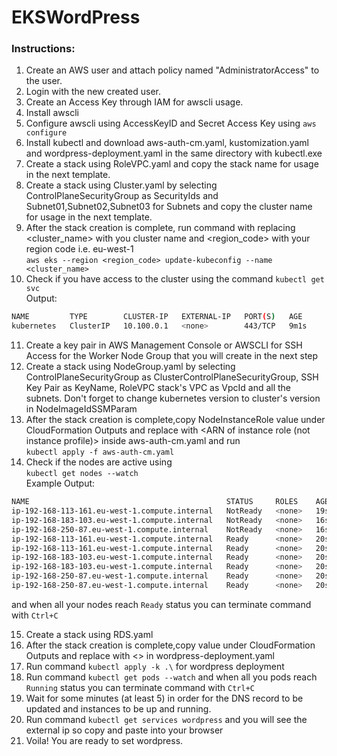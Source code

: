 # EKSWordPress
### Instructions:
1. Create an AWS user and attach policy named "AdministratorAccess" to the user.
2. Login with the new created user.
3. Create an Access Key through IAM for awscli usage.
4. Install awscli
5. Configure awscli using AccessKeyID and Secret Access Key using `aws configure`
6. Install kubectl and download aws-auth-cm.yaml, kustomization.yaml and wordpress-deployment.yaml in the same directory with kubectl.exe
7. Create a stack using RoleVPC.yaml and copy the stack name for usage in the next template.
8. Create a stack using Cluster.yaml by selecting ControlPlaneSecurityGroup as SecurityIds and Subnet01,Subnet02,Subnet03 for Subnets and copy the cluster name for usage in the next template.
9. After the stack creation is complete, run command with replacing <cluster_name> with you cluster name and <region_code> with your region code i.e. eu-west-1  
`aws eks --region <region_code> update-kubeconfig --name <cluster_name>`
10. Check if you have access to the cluster using the command `kubectl get svc`  
Output:  
```sh
NAME         TYPE        CLUSTER-IP   EXTERNAL-IP   PORT(S)   AGE  
kubernetes   ClusterIP   10.100.0.1   <none>        443/TCP   9m1s
```
11. Create a key pair in AWS Management Console or AWSCLI for SSH Access for the Worker Node Group that you will create in the next step
12. Create a stack using NodeGroup.yaml by selecting ControlPlaneSecurityGroup as ClusterControlPlaneSecurityGroup, SSH Key Pair as KeyName, RoleVPC stack's VPC as VpcId and all the subnets. Don't forget to change kubernetes version to cluster's version in NodeImageIdSSMParam
13. After the stack creation is complete,copy NodeInstanceRole value under CloudFormation Outputs and replace with <ARN of instance role (not instance profile)> inside aws-auth-cm.yaml and run  
`kubectl apply -f aws-auth-cm.yaml`
14. Check if the nodes are active using  
`kubectl get nodes --watch`  
Example Output:  
```sh
NAME                                            STATUS     ROLES    AGE   VERSION  
ip-192-168-113-161.eu-west-1.compute.internal   NotReady   <none>   19s   v1.16.8-eks-e16311  
ip-192-168-183-103.eu-west-1.compute.internal   NotReady   <none>   16s   v1.16.8-eks-e16311  
ip-192-168-250-87.eu-west-1.compute.internal    NotReady   <none>   16s   v1.16.8-eks-e16311  
ip-192-168-113-161.eu-west-1.compute.internal   Ready      <none>   20s   v1.16.8-eks-e16311  
ip-192-168-113-161.eu-west-1.compute.internal   Ready      <none>   20s   v1.16.8-eks-e16311  
ip-192-168-183-103.eu-west-1.compute.internal   Ready      <none>   20s   v1.16.8-eks-e16311  
ip-192-168-183-103.eu-west-1.compute.internal   Ready      <none>   20s   v1.16.8-eks-e16311  
ip-192-168-250-87.eu-west-1.compute.internal    Ready      <none>   20s   v1.16.8-eks-e16311  
ip-192-168-250-87.eu-west-1.compute.internal    Ready      <none>   20s   v1.16.8-eks-e16311
```
and when all your nodes reach `Ready` status you can terminate command with `Ctrl+C`

15. Create a stack using RDS.yaml
16. After the stack creation is complete,copy   value under CloudFormation Outputs and replace with <> in wordpress-deployment.yaml
15. Run command `kubectl apply -k .\` for wordpress deployment
16. Run command `kubectl get pods --watch` and when all you pods reach `Running` status you can terminate command with `Ctrl+C`
17. Wait for some minutes (at least 5) in order for the DNS record to be updated and instances to be up and running.
18. Run command `kubectl get services wordpress` and you will see the external ip so copy and paste into your browser
19. Voila! You are ready to set wordpress.
